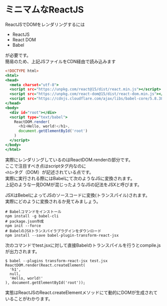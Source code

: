 # ミニマムなReactJS

ReactJSでDOMをレンダリングするには  

* ReactJS  
* React DOM  
* Babel

が必要です。  
簡易のため、上記JSファイルをCDN経由で読み込みます  

```index.html
<!DOCTYPE html>
<html>
<head>
  <meta charset="utf-8">
  <script src="https://unpkg.com/react@15/dist/react.min.js"></script>
  <script src="https://unpkg.com/react-dom@15/dist/react-dom.min.js"></script>
  <script src="https://cdnjs.cloudflare.com/ajax/libs/babel-core/5.8.38/browser.min.js"></script>
</head>
<body>
  <div id="root"></div>
  <script type="text/babel">
    ReactDOM.render(
      <h1>Hello, world!</h1>,
      document.getElementById('root')
    )
  </script>
</body>
</html>
```

実際にレンダリングしているのはReactDOM.renderの部分です。  
ここで注目すべき点はscriptタグ内なのに  
`<h1>`タグ（DOM）が記述されている点です。  
実際に実行される際にはBabelにて次のようなJSに変換されます。  
上記のような一見DOMが混じったようなJSの記法をJSXと呼びます。  

JSXはBebelによってJSのソースコードに変換(トランスパイル)されます。  
実際にどのように変換されるか見てみましょう。  

```
# Babelコマンドをインストール
npm install -g babel-cli
# package.json作成
npm init --force
# BabelのJSXトランスパイラプラグインをダウンロード
npm install --save babel-plugin-transform-react-jsx
```

次のコマンドでtest.jsxに対して直接Babelのトランスパイルを行うとcompile.jsが出力されます。

```
$ babel --plugins transform-react-jsx test.jsx
ReactDOM.render(React.createElement(
  'h1',
  null,
  'Hello, world!'
), document.getElementById('root'));
```

実態はReactJSのReact.createElementメソッドにて動的にDOMが生成されていることがわかります。